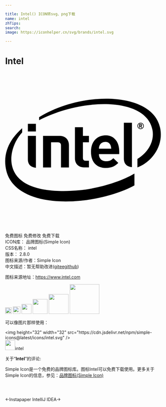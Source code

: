 ```yaml
---

title: Intel() ICON转svg、png下载
name: intel
zhTips: 
search: 
image: https://iconhelper.cn/svg/brands/intel.svg

---
```


# Intel  <small style="font-size: 60%;font-weight: 100"></small>

<div id="svg" class="svg-wrap">
<svg role="img" viewBox="0 0 24 24" xmlns="http://www.w3.org/2000/svg"><title>Intel icon</title><path d="M7.07 10.8v3.877H5.837V9.804l2.547.002c1.08 0 1.449.764 1.449 1.456v3.415h-1.23v-3.408c0-.291-.149-.469-.513-.469H7.07zm8.389-.058c-.422 0-.748.216-.885.51-.077.167-.117.347-.118.53h1.898c-.023-.53-.263-1.04-.895-1.04zm-1.003 1.88c0 .629.393 1.095 1.094 1.095.544 0 .815-.15 1.131-.466l.762.729c-.487.481-1.001.773-1.902.773-1.18 0-2.31-.643-2.31-2.52 0-1.605.985-2.512 2.281-2.512 1.315 0 2.075 1.063 2.075 2.455v.443h-3.131v.003zm-2.268 2.047c-1.004 0-1.432-.699-1.432-1.391v-4.8h1.232v1.327h.928v.996h-.929v2.4c0 .284.135.44.429.44h.5v1.027h-.728zM4.739 9.131H3.497v-1.18h1.242v1.18zm.003 5.595c-.93-.088-1.246-.651-1.246-1.305V9.806H4.74v4.924l.002-.004zm14.805-.104c-.929-.09-1.243-.652-1.243-1.303V7.784h1.243v6.84-.002zm4.347-6.038C22.769 3.091 12.102 2.743 5.23 6.927v.462c6.865-3.528 16.604-3.508 17.491 1.55.296 1.675-.646 3.418-2.329 4.422v1.311c2.025-.742 4.105-3.147 3.502-6.088zm-12.496 9.61c-4.742.438-9.686-.251-10.377-3.957-.337-1.827.497-3.765 1.598-4.967v-.643C.632 10.37-.446 12.577.175 15.184c.792 3.345 5.035 5.239 11.509 4.609 2.563-.249 5.916-1.074 8.247-2.354v-1.816c-2.116 1.261-5.617 2.302-8.533 2.571zM20.984 8.15c0-.06-.037-.079-.116-.079h-.077v.17l.077.002c.079 0 .116-.025.116-.084V8.15zm.12.423h-.091c-.009 0-.018-.004-.021-.012l-.125-.213c-.003-.005-.013-.01-.019-.01h-.056v.212c0 .012-.009.025-.023.025h-.082c-.011 0-.021-.014-.021-.025v-.533c0-.029.012-.045.038-.048.05-.005.101-.006.152-.006.152 0 .246.046.246.188v.01c0 .09-.046.135-.114.158l.13.219c0 .006.005.012.005.018.002.007-.004.017-.019.017v.002-.002zm-.218-.709c-.226 0-.408.184-.408.41.001.227.186.409.411.408.225 0 .406-.182.409-.406-.002-.226-.185-.411-.412-.412zm0 .907c-.273 0-.495-.222-.495-.495s.222-.495.494-.495h.001c.271 0 .495.224.495.495 0 .274-.224.495-.495.495z"/></svg>
</div>
<detail full-name='intel'></detail>

<div class="detail-page">
<p>
<span><span class="badge-success badge">免费图标</span> <span class="badge-success badge">免费修改</span>  <span class="badge-success badge">免费下载</span> </span>
<br/>
<span>
ICON库：
<span class="badge-secondary badge">品牌图标(Simple Icon)</span> 
</span>
<br/>
<span>
CSS名称：
<span class="badge-secondary badge">intel</span> 
</span>

<br/>
<span>
版本：
<span class="badge-secondary badge">2.8.0</span> 
</span>
<br/>
<span>图标来源/作者：<span class="badge-light badge">Simple Icon</span></span> 
<br/>
<span class="zh-detail">中文描述：暂无<span class="help-link"><span>帮助改进</span>(<a href="https://gitee.com/liuwave/icon-helper/edit/master/json/brands/intel.json" target="_blank" rel="noopener noreferrer">gitee</a><a href="https://github.com/liuwave/icon-helper/edit/master/json/brands/intel.json" target="_blank" rel="noopener noreferrer">github</a></span>)</span><br/>
</p>
</div><div class="description description alert alert-light"><p>图标来源地址：<a href="https://www.intel.com" target="_blank" rel="noopener noreferrer">https://www.intel.com</a></p></div>
<div class="alert alert-dark">
<img height="21" width="21" src="https://cdn.jsdelivr.net/npm/simple-icons@latest/icons/intel.svg" />
<img height="24" width="24" src="https://cdn.jsdelivr.net/npm/simple-icons@latest/icons/intel.svg" />
<img height="32" width="32" src="https://cdn.jsdelivr.net/npm/simple-icons@latest/icons/intel.svg" />
<img height="48" width="48" src="https://cdn.jsdelivr.net/npm/simple-icons@latest/icons/intel.svg" />
<img height="64" width="64" src="https://cdn.jsdelivr.net/npm/simple-icons@latest/icons/intel.svg" />
<img height="96" width="96" src="https://cdn.jsdelivr.net/npm/simple-icons@latest/icons/intel.svg" />

</div>
<div>
  <p>可以像图片那样使用：    
  </p>
  <div class="alert alert-primary" style="font-size: 14px">
    &lt;img height="32" width="32" src="https://cdn.jsdelivr.net/npm/simple-icons@latest/icons/intel.svg" /&gt;
    <copy-btn content='<img height="32" width="32" src="https://cdn.jsdelivr.net/npm/simple-icons@latest/icons/intel.svg" />'></copy-btn>
  </div>
  <div class="alert alert-secondary">
    <img height="32" width="32" src="https://cdn.jsdelivr.net/npm/simple-icons@latest/icons/intel.svg" />intel
    <copy-btn content="intel" btn-title="复制图标名称"></copy-btn>
  </div>
</div>
<div class="icon-detail__container">
<p>关于“<b>Intel</b>”的评论:</p>
</div>
<Vssue title="关于“Intel”的评论" />
<div><p>Simple Icon是一个免费的品牌图标库。图标Intel可以免费下载使用。更多关于  Simple Icon的信息，参见：<a target="_blank" href="https://iconhelper.cn/brands.html">品牌图标(Simple Icon)</a>
</p></div>


<div style="padding:2rem 0 " class="page-nav"><p class="inner"><span class="prev">←<router-link to="/icon/instapaper.html">Instapaper</router-link></span> <span class="next"><router-link to="/icon/intellij-idea.html">IntelliJ IDEA</router-link>→</span></p></div>
